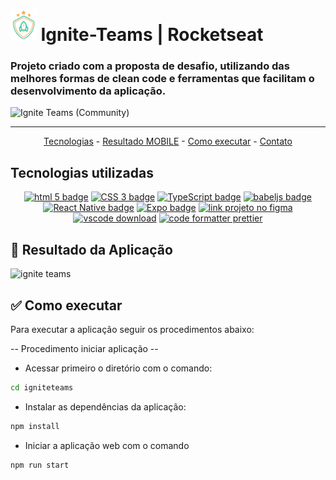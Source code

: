 # <img src="./src/assets/logo.png" height=50 alt="logo nlw Copa">  Ignite-Teams | Rocketseat

### Projeto criado com a proposta de desafio, utilizando das melhores formas de clean code e ferramentas que facilitam o desenvolvimento da aplicação.

![Ignite Teams (Community)](https://github.com/Marcos-vvc/Ignite-Teams/assets/98921788/8d089c7b-54bf-43a4-a0b0-b788168dcfb0)

<hr>

<p align="center">
  <a href="#-tecnologias-utilizadas">Tecnologias</a> -  
  <a href="#-resultado-aplicação-mobile">Resultado MOBILE</a> -
  <a href="#-como-executar">Como executar</a> - 
  <a href="#-contato">Contato</a>
</p>

<a id="-tecnologias-utilizadas"></a>

## Tecnologias utilizadas

<p align="center">
  <a href= "https://html5.org/"><img alt="html 5 badge" src="https://img.shields.io/static/v1?logoWidth=15&logoColor=E34F26&logo=HTML5&label=Markup Language&message=HTML5&color=E34F26"></a>
  <a href= "https://developer.mozilla.org/pt-BR/docs/Web/CSS"><img alt="CSS 3 badge" src="https://img.shields.io/static/v1?logoWidth=15&logoColor=1572B6&logo=CSS3&label=Style&message=CSS3&color=1572B6"></a>  
  <a href= "https://www.typescriptlang.org/"><img alt="TypeScript badge" src="https://img.shields.io/static/v1?logoWidth=15&logoColor=3178c6&logo=TypeScript&label=Language&message=TypeScript&color=3178c6"></a>
  <a href= "https://babeljs.io/"><img alt="babeljs badge" src="https://img.shields.io/static/v1?logoWidth=15&logoColor=f9dc3e&logo=Babel&label=Compiler Js&message=babeljs&color=f9dc3e"></a> 
  <a href= "https://reactnative.dev/"><img alt="React Native badge" src="https://img.shields.io/static/v1?logoWidth=15&logoColor=61dafb&logo=React&label=Framework&message=React Native&color=61dafb"></a>
  <a href= "https://expo.dev/"><img alt="Expo badge" src="https://img.shields.io/static/v1?logoWidth=15&logoColor=000020&logo=Expo&label=React tool&message=Expo&color=000020"></a>  
  <a href= "https://www.figma.com/file/IBaKjqTi23ai3kkJ5XdMcN/Bol%C3%A3o-da-Copa-(Community)-(Copy)"><img alt="link projeto no figma" src="https://img.shields.io/static/v1?logoWidth=15&logoColor=F24E1E&logo=Figma&label=Designer&message=Figma&color=F24E1E"></a>
  <a href= "https://code.visualstudio.com/download"><img alt="vscode download" src="https://img.shields.io/static/v1?logoWidth=15&logoColor=007ACC&logo=Visual Studio Code&label=IDE&message=Visual Studio Code&color=007ACC"></a>
  <a href= "https://github.com/prettier/prettier"><img alt="code formatter prettier" src="https://img.shields.io/static/v1?logoWidth=15&logoColor=F7B93E&logo=Prettier&label=Code Formatter&message=Prettier&color=F7B93E"></a>

</p>

## :iphone: Resultado da Aplicação

![ignite teams](https://github.com/Marcos-vvc/Ignite-Teams/assets/98921788/6a8a020f-009b-4401-923d-d3d19d75cd47)

<a id="-como-executar"></a>

## :white_check_mark: Como executar

Para executar a aplicação seguir os procedimentos abaixo:

-- Procedimento iniciar aplicação --

-   Acessar primeiro o diretório com o comando:

```bash
cd igniteteams
```
-   Instalar as dependências da aplicação:

```bash
npm install
```

-   Iniciar a aplicação web com o comando

```bash
npm run start
```

